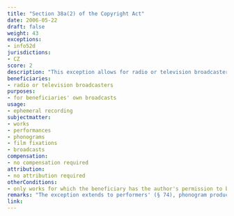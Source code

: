 ```yaml
---
title: "Section 38a(2) of the Copyright Act"
date: 2006-05-22 
draft: false
weight: 43
exceptions:
- info52d
jurisdictions:
- CZ
score: 2
description: "This exception allows for radio or television broadcasters, using their own facilities and for their own broadcasts, to make ephemeral recording of works, for the broadcasting of which they have the author's permission on a contractual basis." 
beneficiaries:
- radio or television broadcasters
purposes: 
- for beneficiaries' own broadcasts
usage:
- ephemeral recording
subjectmatter:
- works
- performances
- phonograms
- film fixations
- broadcasts
compensation:
- no compensation required
attribution: 
- no attribution required
otherConditions: 
- only works for which the beneficiary has the author's permission to broadcast on a contractual basis can be used
remarks: "The exception extends to performers' (§ 74), phonogram producers' (§ 78), film producers' (§ 82) and broadcasters' rights (§ 86)."
link: 
---
```

